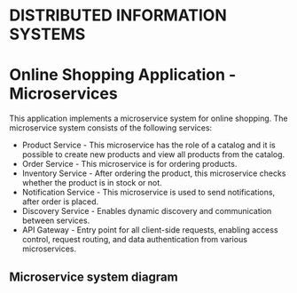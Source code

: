 # DISTRIBUTED INFORMATION SYSTEMS

# Online Shopping Application - Microservices

This application implements a microservice system for online shopping. The microservice system consists of the following services:

- Product Service - This microservice has the role of a catalog and it is possible to create new products and view all products from the catalog.
- Order Service - This microservice is for ordering products.
- Inventory Service - After ordering the product, this microservice checks whether the product is in stock or not.
- Notification Service - This microservice is used to send notifications, after order is placed.
- Discovery Service - Enables dynamic discovery and communication between services.
- API Gateway - Entry point for all client-side requests, enabling access control, request routing, and data authentication from various microservices.

## Microservice system diagram
